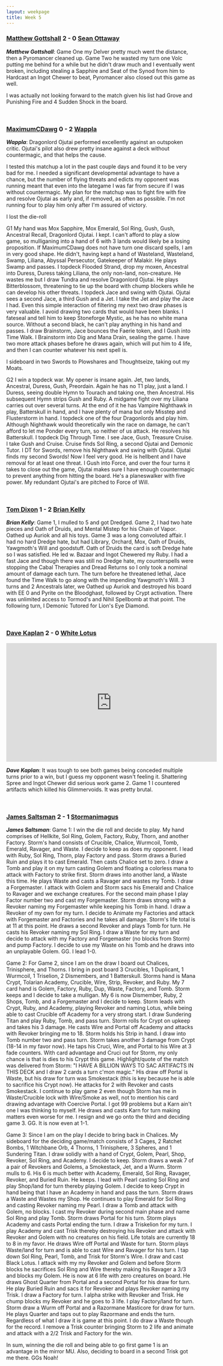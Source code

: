 ```yaml
---
layout: weekpage
title: Week 5
---
```


### [Matthew Gottshall](/MG2-UR-Delver) 2 - 0 [Sean Ottaway](/SO2-Punishing-Dack)

***Matthew Gottshall***: Game One my Delver pretty much went the distance, then a Pyromancer cleaned up.
Game Two he wasted my turn one Volc putting me behind for a while but he didn't draw much and I eventually went broken, including stealing a Sapphire and Seat of the Synod from him to Hardcast an Ingot Chewer to beat, Pyromancer also closed out this game as well.

I was actually not looking forward to the match given his list had Grove and Punishing Fire and 4 Sudden Shock in the board.

<br />

### [MaximumCDawg](/MCD2-The-White-Gate) 0 - 2 [Wappla](/W2-Esper-Dragons)

***Wappla***: Dragonlord Ojutai performed excellently against an outspoken critic. Ojutai's pilot also drew pretty insane against a deck without countermagic, and that helps the cause.

I tested this matchup a lot in the past couple days and found it to be very bad for me. I needed a significant developmental advantage to have a chance, but the number of flying threats and edicts my opponent was running meant that even into the lategame I was far from secure if I was without countermagic. My plan for the matchup was to fight fire with fire and resolve Ojutai as early and, if removed, as often as possible. I'm not running four to play him only after I'm assured of victory.

I lost the die-roll

G1 My hand was Mox Sapphire, Mox Emerald, Sol Ring, Gush, Gush, Ancestral Recall, Dragonlord Ojutai. I kept. I can't afford to play a slow game, so mulliganing into a hand of 6 with 3 lands would likely be a losing proposition. If MaximumCDawg does not have turn one discard spells, I am in very good shape. He didn't, having kept a hand of Wasteland, Wasteland, Swamp, Liliana, Abyssal Persecutor, Gatekeeper of Malakir. He plays Swamp and passes. I topdeck Flooded Strand, drop my moxen, Ancestral into Duress, Duress taking Liliana, the only non-land, non-creature. He wastes me but I draw Tundra and resolve Dragonlord Ojutai. He plays Bitterblossom, threatening to tie up the board with chump blockers while he can develop his other threats. I topdeck Jace and swing with Ojutai. Ojutai sees a second Jace, a third Gush and a Jet. I take the Jet and play the Jace I had. Even this simple interaction of filtering my next two draw phases is very valuable. I avoid drawing two cards that would have been blanks. I fateseal and tell him to keep Stoneforge Mystic, as he has no white mana source. Without a second black, he can't play anything in his hand and passes. I draw Brainstorm, Jace bounces the Faerie token, and I Gush into Time Walk. I Brainstorm into Dig and Mana Drain, sealing the game. I have two more attack phases before he draws again, which will put him to 4 life, and then I can counter whatever his next spell is.


I sideboard in two Swords to Plowshares and Thoughtseize, taking out my Moats.

G2 I win a topdeck war. My opener is insane again. Jet, two lands, Ancestral, Duress, Gush, Preordain. Again he has no T1 play, just a land. I Duress, seeing double Hymn to Tourach and taking one, then Ancestral. His subsequent Hymn strips Gush and Ruby. A midgame fight over my Liliana carries out over several turns. At the end of it he has Vampire Nighthawk in play, Batterskull in hand, and I have plenty of mana but only Misstep and Flusterstorm in hand. I topdeck one of the four Dragonlords and play him. Although Nighthawk would theoretically win the race on damage, he can't afford to let me Ponder every turn, so neither of us attack. He resolves his Batterskull. I topdeck Dig Through Time. I see Jace, Gush, Treasure Cruise. I take Gush and Cruise. Cruise finds Sol Ring, a second Ojutai and Demonic Tutor. I DT for Swords, remove his Nighthawk and swing with Ojutai. Ojutai finds my second Swords! Now I feel very good. He is hellbent and I have removal for at least one threat. I Gush into Force, and over the four turns it takes to close out the game, Ojutai makes sure I have enough countermagic to prevent anything from hitting the board. He's a planeswalker with five power. My redundant Ojutai's are pitched to Force of Will.

<br />

### [Tom Dixon](/TD2-Dredge) 1 - 2 [Brian Kelly](/BK2-Dragonlord-Oath)

***Brian Kelly***: Game 1, I mulled to 5 and got Dredged.  Game 2, I had two hate pieces and Oath of Druids, and Mental Mistep for his Chain of Vapor.  Oathed up Auriok and all his toys.  Game 3 was a long convoluted affair.  I had no hard Dredge hate, but had Library, Orchard, Mox, Oath of Druids, Yawgmoth's Will and goodstuff.  Oath of Druids the card is soft Dredge hate so I was satisfied.  He led w. Bazaar and Ingot Chewered my Ruby.  I had a fast Jace and though there was still no Dredge hate, my counterspells were stopping the Cabal Therapies and Dread Returns so I only took a nominal amount of damage each turn.  The turn before he threatened lethal, Jace found the Time Walk to go along with the impending Yawgmoth's Will.  3 turns and 2 Ancestrals later, we Oathed up Auriok and destroyed his board with EE 0 and Pyrite on the Bloodghast, followed by Crypt activation.  There was unlimited access to Tormod's and Nihil Spellbomb at that point.  The following turn, I Demonic Tutored for Lion's Eye Diamond.

<br />

### [Dave Kaplan](/DK2-UR-Delver) 2 - 0 [White Lotus](/WL2-Neo-Academy)

<iframe width="560" height="315" src="https://www.youtube.com/embed/BjwRkW6c72s?rel=0&amp;controls=0&amp;showinfo=0" frameborder="0" allowfullscreen></iframe>

***Dave Kaplan***: It was tough to see both games being conceded multiple turns prior to a win, but I guess my opponent wasn't feeling it. Shattering Spree and Ingot Chewer did serious work game 2. Game 1 I countered artifacts which killed his Glimmervoids. It was pretty brutal.

<br />

###  [James Saltsman](/JGS2-Stax) 2 - 1 [Stormanimagus](/ST2-California-Shops)

***James Saltsman***: Game 1: I win the die roll and decide to play. My hand comprises of Hellkite, Sol Ring, Golem, Factory, Ruby, Thorn, and another Factory. Storm's hand consists of Crucible, Chalice, Wurmcoil, Tomb, Emerald, Ravager, and Waste. I decide to keep as does my opponent. I lead with Ruby, Sol Ring, Thorn, play Factory and pass. Storm draws a Buried Ruin and plays it to cast Emerald. Then casts Chalice set to zero. I draw a Tomb and play it on my turn casting Golem and floating a colorless mana to attack with Factory to strike first. Storm draws into another land, a Waste this time. He plays Waste and casts a Ravager and wastes my Tomb. I draw a Forgemaster. I attack with Golem and Storm sacs his Emerald and Chalice to Ravager and we exchange creatures. For the second main phase I play Factor number two and cast my Forgemaster. Storm draws strong with a Revoker naming my Forgemaster while keeping his Tomb in hand. I draw a Revoker of my own for my turn. I decide to Animate my Factories and attack with Forgemaster and Factories and he takes all damage. Storm's life total is at 11 at this point. He draws a second Revoker and plays Tomb for turn. He casts his Revoker naming my Sol Ring. I draw a Waste for my turn and decide to attack with my Factory and Forgemaster (no blocks from Storm) and pump Factory. I decide to use my Waste on his Tomb and he draws into an unplayable Golem. GG. I lead 1-0.

Game 2: For Game 2, since I am on the draw I board out Chalices, Trinisphere, and Thorns. I bring in post board 3 Crucibles, 1 Duplicant, 1 Wurmcoil, 1 Triselion, 2 Dismembers, and 1 Batterskull. Storms hand is Mana Crypt, Tolarian Academy, Crucible, Wire, Strip, Revoker, and Ruby. My 7 card hand is Golem, Factory, Ruby, Dup, Waste, Factory, and Tomb. Storm keeps and I decide to take a mulligan. My 6 is now Dismember, Ruby, 2 Shops, Tomb, and a Forgemaster and I decide to keep. Storm leads with Crypt, Ruby, and Academy, playing Revoker and naming Lotus, while being able to cast Crucible off Academy for a very strong start. I draw Sundering Titan and play Ruby, Tomb, and pass turn. Storm rolls for Crypt on upkeep and takes his 3 damage. He casts Wire and Portal off Academy and attacks with Revoker bringing me to 18. Storm holds his Strip in hand. I draw into Tomb number two and pass turn. Storm takes another 3 damage from Crypt (18-14 in my favor now). He taps his Cruci, Wire, and Portal to his Wire at 3 fade counters. With card advantage and Cruci out for Storm, my only chance is that is dies to his Crypt this game. Highlight/quote of the match was delivered from Storm: "I HAVE A BILLION WAYS TO SAC ARTIFACTS IN THIS DECK and I draw 2 cards a turn c'mon magic." His draw off Portal is Waste, but his draw for turn was Smokestack (this is key because he is able to sacrifice his Crypt now). He attacks for 2 with Revoker and casts Smokestack. I continue to play game 2 even though Storm has me in Waste/Crucible lock with Wire/Smoke as well, not to mention his card drawing advantage with Coercive Portal. I got 99 problems but a Karn ain't one I was thinking to myself. He draws and casts Karn for turn making matters even worse for me. I resign and we go onto the third and deciding game 3. GG. It is now even at 1-1.

Game 3: Since I am on the play I decide to bring back in Chalices. My sideboard for the deciding game/match consists of 3 Cages, 2 Ratchet Bombs, 1 Witchbane Orb, 4 Thorns, 1 Trinisphere, 3 Spheres, and 1 Sundering Titan. I draw solidly with a hand of Crypt, Golem, Pearl, Shop, Revoker, Sol Ring, and Academy. I decide to keep. Storm draws a weak 7 of a pair of Revokers and Golems, a Smokestack, Jet, and a Wurm. Storm mulls to 6. His 6 is much better with Academy, Emerald, Sol Ring, Ravager, Revoker, and Buried Ruin. He keeps. I lead with Pearl casting Sol Ring and play Shop/land for turn thereby playing Golem. I decide to keep Crypt in hand being that I have an Academy in hand and pass the turn. Storm draws a Waste and Wastes my Shop. He continues to play Emerald for Sol Ring and casting Revoker naming my Pearl. I draw a Tomb and attack with Golem, no blocks. I cast my Revoker during second main phase and name Sol Ring and play Tomb. Storm draws Portal for his turn. Storm plays Academy and casts Portal ending the turn. I draw a Triskelion for my turn. I play Academy and cast Trisk thereby destroying his Revoker and attack with Revoker and Golem with no creatures on his field. Life totals are currently 18 to 8 in my favor. He draws Wire off Portal and Waste for turn. Storm plays Waste/land for turn and is able to cast Wire and Ravager for his turn. I tap down Sol Ring, Pearl, Tomb, and Trisk for Storm's Wire. I draw and cast Black Lotus. I attack with my my Revoker and Golem and before Storm blocks he sacrifices Sol Ring and Wire thereby making his Ravager a 3/3 and blocks my Golem. He is now at 6 life with zero creatures on board. He draws Ghost Quarter from Portal and a second Portal for his draw for turn. He play Buried Ruin and sacs it for Revoker and plays Revoker naming my Trisk. I draw a Factory for turn. I alpha strike with Revoker and Trisk. He chump blocks my Revoker and he goes to 3 life. I play Factory/land for turn. Storm draw a Wurm off Portal and a Razormane Masticore for draw for turn. He plays Quarter and taps out to play Razormane and ends the turn. Regardless of what I draw it is game at this point. I do draw a Waste though for the record. I remove a Trisk counter bringing Storm to 2 life and animate and attack with a 2/2 Trisk and Factory for the win.

In sum, winning the die roll and being able to go first game 1 is an advantage in the mirror MU. Also, deciding to board in a second Trisk got me there. GGs Noah!
